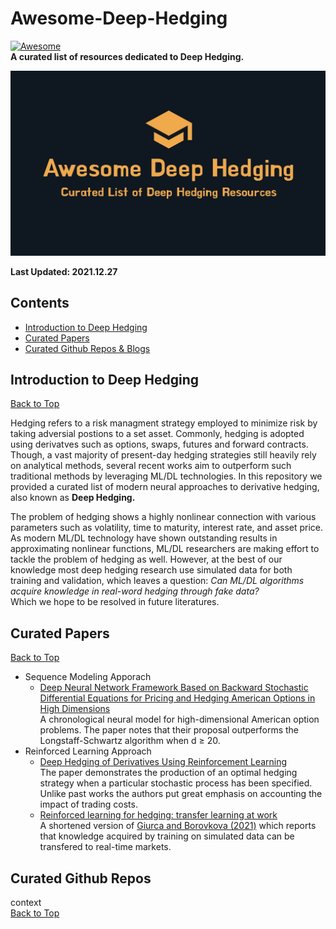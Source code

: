 # Awesome-Deep-Hedging
[![Awesome](https://cdn.rawgit.com/sindresorhus/awesome/d7305f38d29fed78fa85652e3a63e154dd8e8829/media/badge.svg)](https://github.com/sindresorhus/awesome)  
__A curated list of resources dedicated to Deep Hedging.__  

<img src="https://raw.githubusercontent.com/guijinSON/Awesome-Deep-Hedging/main/assets/logo.jpg" width="600">  

__Last Updated: 2021.12.27__
## Contents
- [Introduction to Deep Hedging](#introduction-to-deep-hedging)
- [Curated Papers](#curated-papers)
- [Curated Github Repos & Blogs](#curated-github-repos)

## Introduction to Deep Hedging
[Back to Top](#contents)  

Hedging refers to a risk managment strategy employed to minimize risk by taking adversial postions to a set asset. Commonly, hedging is adopted using derivatves such as options, swaps, futures and forward contracts. Though, a vast majority of present-day hedging strategies still heavily rely on analytical methods, several recent works aim to outperform such traditional methods by leveraging ML/DL technologies. In this repository we provided a curated list of modern neural approaches to derivative hedging, also known as __Deep Hedging.__

The problem of hedging shows a highly nonlinear connection with various parameters such as volatility, time to maturity, interest rate, and asset price. As modern ML/DL technology have shown outstanding results in approximating nonlinear functions, ML/DL researchers are making effort to tackle the problem of hedging as well. However, at the best of our knowledge most deep hedging research use simulated data for both training and validation, which leaves a question: _Can ML/DL algorithms acquire knowledge in real-word hedging through fake data?_  
Which we hope to be resolved in future literatures. 

## Curated Papers
[Back to Top](#contents)
* Sequence Modeling Apporach
    - [Deep Neural Network Framework Based on
Backward Stochastic Differential Equations for
Pricing and Hedging American Options in High
Dimensions
](https://arxiv.org/pdf/1909.11532v1.pdf)  
    A chronological neural model for high-dimensional American option problems. The paper notes that their proposal outperforms the Longstaff-Schwartz algorithm when d ≥ 20.
* Reinforced Learning Approach
    - [Deep Hedging of Derivatives Using Reinforcement Learning](https://arxiv.org/pdf/2103.16409.pdf)  
    The paper demonstrates the production of an optimal hedging strategy when a particular stochastic process has been specified. Unlike past works the authors put great emphasis on accounting the impact of trading costs. 
    - [Reinforced learning for hedging: transfer learning at work](https://probability.nl/wp-content/uploads/2021/06/WP-Reinforced-learning-for-hedging-transfer-learning-at-work.pdf)  
  A shortened version of [Giurca and Borovkova (2021)](https://www.semanticscholar.org/paper/Delta-Hedging-of-Derivatives-using-Deep-Learning-Giurca-Borovkova/e451a57d9d4213d14e9315cf4037adc655884bfd) which reports that knowledge acquired by training on simulated data can be transfered to real-time markets. 

## Curated Github Repos
context  
[Back to Top](#contents)

